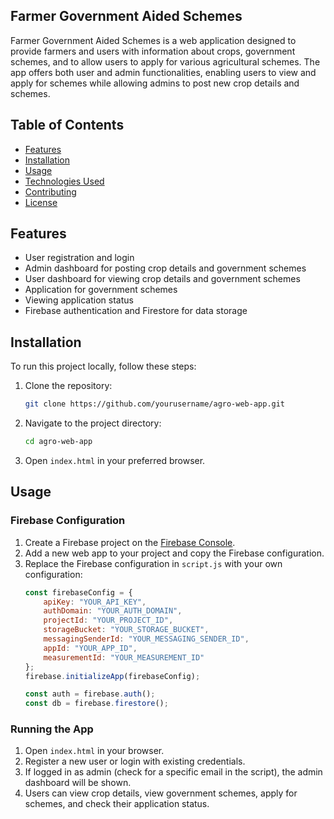 ## Farmer Government Aided Schemes

Farmer Government Aided Schemes is a web application designed to provide farmers and users with information about crops, government schemes, and to allow users to apply for various agricultural schemes. The app offers both user and admin functionalities, enabling users to view and apply for schemes while allowing admins to post new crop details and schemes.

## Table of Contents

- [Features](#features)
- [Installation](#installation)
- [Usage](#usage)
- [Technologies Used](#technologies-used)
- [Contributing](#contributing)
- [License](#license)

## Features

- User registration and login
- Admin dashboard for posting crop details and government schemes
- User dashboard for viewing crop details and government schemes
- Application for government schemes
- Viewing application status
- Firebase authentication and Firestore for data storage

## Installation

To run this project locally, follow these steps:

1. Clone the repository:
    ```sh
    git clone https://github.com/yourusername/agro-web-app.git
    ```

2. Navigate to the project directory:
    ```sh
    cd agro-web-app
    ```

3. Open `index.html` in your preferred browser.

## Usage

### Firebase Configuration

1. Create a Firebase project on the [Firebase Console](https://console.firebase.google.com/).
2. Add a new web app to your project and copy the Firebase configuration.
3. Replace the Firebase configuration in `script.js` with your own configuration:
    ```javascript
    const firebaseConfig = {
        apiKey: "YOUR_API_KEY",
        authDomain: "YOUR_AUTH_DOMAIN",
        projectId: "YOUR_PROJECT_ID",
        storageBucket: "YOUR_STORAGE_BUCKET",
        messagingSenderId: "YOUR_MESSAGING_SENDER_ID",
        appId: "YOUR_APP_ID",
        measurementId: "YOUR_MEASUREMENT_ID"
    };
    firebase.initializeApp(firebaseConfig);

    const auth = firebase.auth();
    const db = firebase.firestore();
    ```

### Running the App

1. Open `index.html` in your browser.
2. Register a new user or login with existing credentials.
3. If logged in as admin (check for a specific email in the script), the admin dashboard will be shown.
4. Users can view crop details, view government schemes, apply for schemes, and check their application status.
